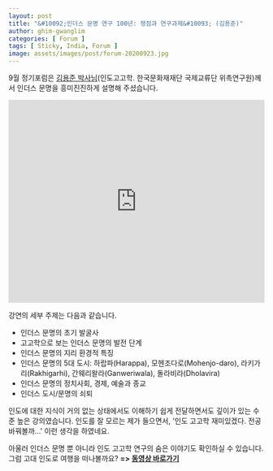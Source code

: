 ```yaml
---
layout: post
title: "&#10092;인더스 문명 연구 100년: 쟁점과 연구과제&#10093; (김용준)"
author: ghim-gwanglim
categories: [ Forum ]
tags: [ Sticky, India, Forum ]
image: assets/images/post/forum-20200923.jpg
---
```


9월 정기포럼은 [김용준 박사님](/author-yjkim)(인도고고학. 한국문화재재단 국제교류단 위촉연구원)께서 인더스 문명을 흥미진진하게 설명해 주셨습니다.

<iframe width="100%" height="400px" src="https://www.youtube.com/embed/_GazquwekD0" frameborder="0" allow="accelerometer; autoplay; clipboard-write; encrypted-media; gyroscope; picture-in-picture" allowfullscreen></iframe>

강연의 세부 주제는 다음과 같습니다.
- 인더스 문명의 초기 발굴사
- 고고학으로 보는 인더스 문명의 발전 단계
- 인더스 문명의 지리 환경적 특징
- 인더스 문명의 5대 도시: 하랍파(Harappa), 모헨조다로(Mohenjo-daro), 라키가리(Rakhigarhi), 간웨리왈라(Ganweriwala), 돌라비라(Dholavira)
- 인더스 문명의 정치사회, 경제, 예술과 종교 
- 인더스 도시/문명의 쇠퇴


인도에 대한 지식이 거의 없는 상태에서도 이해하기 쉽게 전달하면서도 깊이가 있는 수준 높은 강의였습니다.
인도를 잘 모르는 제가 들으면서, '인도 고고학 재미있겠다. 전공 바꿔볼까...' 이런 생각을 하였네요.

아울러 인더스 문명 뿐 아니라 인도 고고학 연구의 숨은 이야기도 확인하실 수 있습니다. 그럼 고대 인도로 여행을 떠나볼까요?
__=> [동영상 바로가기](https://youtu.be/_GazquwekD0)__

